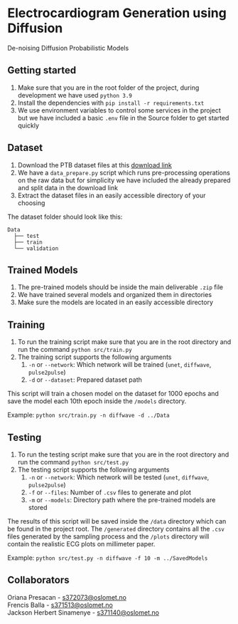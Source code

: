 # Electrocardiogram Generation using Diffusion
De-noising Diffusion Probabilistic Models

## Getting started

1. Make sure that you are in the root folder of the project, during development we have used `python 3.9`
2. Install the dependencies with `pip install -r requirements.txt`
3. We use environment variables to control some services in the project but we have included a basic `.env` file in the Source folder to get started quickly

## Dataset

1. Download the PTB dataset files at this [download link](https://drive.google.com/file/d/1M_GrHURlpaGZoc5PLuxwAzCYAW7_RHVf/view?usp=sharing)
2. We have a `data_prepare.py` script which runs pre-processing operations on the raw data but for simplicity we have included the already prepared and split data in the download link
3. Extract the dataset files in an easily accessible directory of your choosing

The dataset folder should look like this:

    Data
      ├── test
      ├── train
      └── validation

## Trained Models

1. The pre-trained models should be inside the main deliverable `.zip` file
2. We have trained several models and organized them in directories
3. Make sure the models are located in an easily accessible directory

## Training

1. To run the training script make sure that you are in the root directory and run the command `python src/train.py`
2. The training script supports the following arguments
   1. `-n` or `--network`: Which network will be trained (`unet`, `diffwave`, `pulse2pulse`)
   2. `-d` or `--dataset`: Prepared dataset path

This script will train a chosen model on the dataset for 1000 epochs and save the model each 10th epoch inside the `/models` directory.

Example: `python src/train.py -n diffwave -d ../Data`

## Testing

1. To run the testing script make sure that you are in the root directory and run the command `python src/test.py`
2. The testing script supports the following arguments
   1. `-n` or `--network`: Which network will be tested (`unet`, `diffwave`, `pulse2pulse`)
   2. `-f` or `--files`: Number of `.csv` files to generate and plot
   3. `-m` or `--models`: Directory path where the pre-trained models are stored

The results of this script will be saved inside the `/data` directory which can be found in the project root. The `/generated` directory contains all the `.csv` files generated by the sampling process and the `/plots` directory will contain the realistic ECG plots on millimeter paper.

Example: `python src/test.py -n diffwave -f 10 -m ../SavedModels`

## Collaborators

Oriana Presacan - s372073@oslomet.no\
Frencis Balla - s371513@oslomet.no\
Jackson Herbert Sinamenye - s371140@oslomet.no
